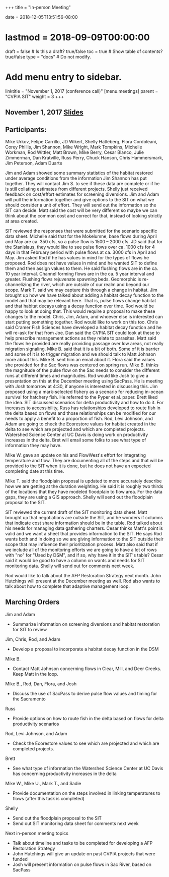 +++
title = "In-person Meeting"

date = 2018-12-05T13:51:56-08:00
# lastmod = 2018-09-09T00:00:00

draft = false  # Is this a draft? true/false
toc = true  # Show table of contents? true/false
type = "docs"  # Do not modify.

# Add menu entry to sidebar.
linktitle = "November 1, 2017 (conference call)"
[menu.meetings]
  parent = "CVPIA SIT"
  weight = 3
+++

## November 1, 2017 [Slides](https://s3-us-west-2.amazonaws.com/cvpia-meeting-slides/Nov+1+conference+call.pdf)

## Participants:
Mike Urkov, Felipe Carrillo, JD Wikert, Shelly Hatleberg, Flora Cordoleani, Corey Phillis, Jim Shannon, Mike Wright, Mark Tompkins, Michelle Workman, Rod Wittler, Matt Brown, Mike Berry, Cesar Blanco, Julie Zimmerman, Dan Kratville, Russ Perry, Chuck Hanson, Chris Hammersmark, Jim Peterson, Adam Duarte

Jim and Adam showed some summary statistics of the habitat restored under average conditions from the information Jim Shannon has put together. They will contact Jim S. to see if these data are complete or if he is still collating estimates from different projects. Shelly just received feedback on cost/effort estimates for screening diversions. Jim and Adam will pull the information together and give options to the SIT on what we should consider a unit of effort. They will send out the information so the SIT can decide. Matt said the cost will be very different so maybe we can think about the common cost and correct for that, instead of looking strictly at area created.

SIT reviewed the responses that were submitted for the scenario specific data sheet. Michelle said that for the Mokelumne, base flows during April and May are ca. 350 cfs, so a pulse flow is 1500 – 2000 cfs. JD said that for the Stanislaus, they would like to see pulse flows over ca. 1000 cfs for 4 days in that February period with pulse flows at ca. 3000 cfs in April and May. Jim asked Rod if he has values in mind for the types of flows he proposed. Rod does not have values in mind and he wanted SIT to define them and then assign values to them. He said flushing flows are in the ca. 10 year interval. Channel forming flows are in the ca. 5 year interval and greater. Flushing flows rejuvenate spawning beds. Geomorphic is re-channelizing the river, which are outside of our realm and beyond our scope.  Mark T. said we may capture this through a change in habitat. Jim brought up how we have talked about adding a habitat decay function to the model and that may be relevant here. That is, pulse flows change habitat and that habitat decays using a decay function over time. Rod would be happy to look at doing that. This would require a proposal to make these changes to the model. Chris, Jim, Adam, and whoever else is interested can start putting something together. Rod would like to work on this too. Chris said Cramer Fish Sciences have developed a habitat decay function and he will re-ask for that from Joe. Dan said the CVPIA SIT could look at these to help prescribe management actions as they relate to parasites. Matt said the flows he provided are really providing passage over low areas, not really migration signaling. Mike B. said that it is a bit of both. Some of it is barrier and some of it is to trigger migration and we should talk to Matt Johnson more about this. Mike B. sent him an email about it. Flora said the values she provided for the Sac flows was centered on spring run. Mike B. thinks the magnitude of the pulse flow on the Sac needs to consider the different runs at different times and magnitudes. Rod would like Josh to give a presentation on this at the December meeting using SacPass. He is meeting with Josh tomorrow at 4:30, if anyone is interested in discussing this. Jim proposed using a mark-selected fishery as a scenario for reducing in-ocean survival for hatchery fish. He referred to the Pyper et al. paper. Brett liked the idea. SIT discussed scenarios for delta productivity and how to do it. For increases to accessibility, Russ has relationships developed to route fish in the delta based on flows and those relationships can be modified for our needs to apply a benefit to a proportion of fish. Rod, Levi Johnson, and Adam are going to check the Ecorestore values for habitat created in the delta to see which are projected and which are completed projects. Watershed Science Center at UC Davis is doing work on productivity increases in the delta. Bret will email some folks to see what type of information they may have.

Mike W. gave an update on his and FlowWest&#39;s effort for integrating temperature and flow. They are documenting all of the steps and that will be provided to the SIT when it is done, but he does not have an expected completing date at this time.

Mike T. said the floodplain proposal is updated to more accurately describe how we are getting at the duration weighting. He said it is roughly two thirds of the locations that they have modeled floodplain to flow area. For the data gaps, they are using a GIS approach. Shelly will send out the floodplain proposal to the SIT.

SIT reviewed the current draft of the SIT monitoring data sheet. Matt brought up that negotiations are outside the SIT, and he wonders if columns that indicate cost share information should be in the table. Rod talked about his needs for managing data gathering charters. Cesar thinks Matt&#39;s point is valid and we want a sheet that provides information to the SIT. He says Rod wants both and in doing so we are giving information to the SIT outside their scope that may influence their prioritization process. Matt also said that if we include all of the monitoring efforts we are going to have a lot of rows with &quot;no&quot; for &quot;Used by DSM&quot;, and if so, why have it in the SIT&#39;s table? Cesar said it would be good to have a column on wants and needs for SIT monitoring data. Shelly will send out for comments next week.

Rod would like to talk about the AFP Restoration Strategy next month. John Hutchings will present at the December meeting as well. Rod also wants to talk about how to complete that adaptive management loop.


## Marching Orders

Jim and Adam

- Summarize information on screening diversions and habitat restoration for SIT to review

Jim, Chris, Rod, and Adam

- Develop a proposal to incorporate a habitat decay function in the DSM

Mike B.

- Contact Matt Johnson concerning flows in Clear, Mill, and Deer Creeks. Keep Matt in the loop.

Mike B., Rod, Dan, Flora, and Josh

- Discuss the use of SacPass to derive pulse flow values and timing for the Sacramento

Russ

- Provide options on how to route fish in the delta based on flows for delta productivity scenarios

Rod, Levi Johnson, and Adam

- Check the Ecorestore values to see which are projected and which are completed projects.

Brett

- See what type of information the Watershed Science Center at UC Davis has concerning productivity increases in the delta

Mike W., Mike U., Mark T., and Sadie

- Provide documentation on the steps involved in linking temperatures to flows (after this task is completed)

Shelly

- Send out the floodplain proposal to the SIT
- Send out SIT monitoring data sheet for comments next week

Next in-person meeting topics

- Talk about timeline and tasks to be completed for developing a AFP Restoration Strategy
- John Hutchings will give an update on past CVPIA projects that were funded
- Josh will present information on pulse flows in Sac River, based on SacPass